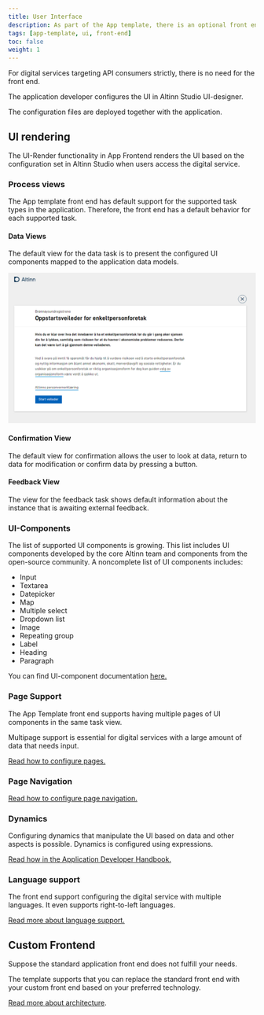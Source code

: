 ```yaml
---
title: User Interface
description: As part of the App template, there is an optional front end to render a modern and responsive UI.
tags: [app-template, ui, front-end]
toc: false
weight: 1
---
```


For digital services targeting API consumers strictly, there is no need for the front end.

The application developer configures the UI in Altinn Studio UI-designer.

The configuration files are deployed together with the application.

## UI rendering

The UI-Render functionality in App Frontend renders the UI based on the configuration set in Altinn Studio when users access the digital service. 

### Process views

The App template front end has default support for the supported task types in the application. Therefore, the front end has a default behavior for each supported task.

#### Data Views

The default view for the data task is to present the configured UI components mapped to the application data models.

![Example](example1.png "Example data view")

#### Confirmation View

The default view for confirmation allows the user to look at data, return to data for modification or confirm data by pressing a button.

#### Feedback View

The view for the feedback task shows default information about the instance that is awaiting external feedback.

### UI-Components

The list of supported UI components is growing. This list includes UI components developed by the core Altinn team and components from the open-source community. A noncomplete list of UI components includes: 

- Input
- Textarea
- Datepicker
- Map
- Multiple select
- Dropdown list
- Image
- Repeating group
- Label
- Heading
- Paragraph

You can find UI-component documentation [here.](/altinn-studio/v8/reference/ux/components/)

### Page Support

The App Template front end supports having multiple pages of UI components in the same task view.

Multipage support is essential for digital services with a large amount of data that needs input.

[Read how to configure pages.](/altinn-studio/v8/reference/ux/pages/)

### Page Navigation

[Read how to configure page navigation.](/altinn-studio/v8/reference/ux/pages/navigation/)

### Dynamics

Configuring dynamics that manipulate the UI based on data and other aspects is possible. Dynamics is configured using
expressions.

[Read how in the Application Developer Handbook.](/altinn-studio/v8/reference/logic/expressions)

### Language support

The front end support configuring the digital service with multiple languages. It even supports right-to-left languages.

[Read more about language support.](/altinn-studio/v8/reference/ux/texts/translation/)

## Custom Frontend

Suppose the standard application front end does not fulfill your needs. 

The template supports that you can replace the standard front end with your custom front end based on your preferred technology.

 [Read more about architecture](../architecture).
